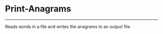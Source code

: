 # Print-Anagrams
--------------------------------------------------
Reads words in a file and writes the anagrams to an output file.
